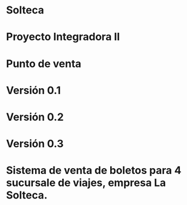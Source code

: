 # Solteca

# Proyecto Integradora II

# Punto de venta

# Versión 0.1
# Versión 0.2
# Versión 0.3

# Sistema de venta de boletos para 4 sucursale de viajes, empresa La Solteca.